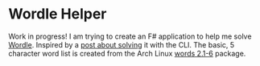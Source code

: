 # Wordle Helper

Work in progress! I am trying to create an F# application to help me solve [Wordle](https://www.powerlanguage.co.uk/wordle/). Inspired by a [post about solving](https://opensource.com/article/22/1/word-game-linux-command-line) it with the CLI. The basic, 5 character word list is created from the Arch Linux [words 2.1-6](https://archlinux.org/packages/community/any/words/) package.